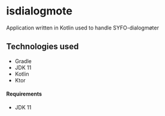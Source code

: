# isdialogmote
Application written in Kotlin used to handle SYFO-dialogmøter

## Technologies used
* Gradle
* JDK 11
* Kotlin
* Ktor

#### Requirements
* JDK 11
